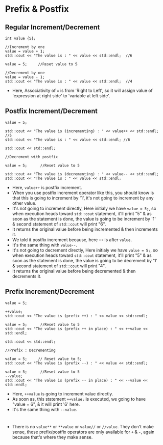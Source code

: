 # Prefix & Postfix

 ## Regular Increment/Decrement
 ```
 int value {5};

 //Increment by one
 value = value + 1;
 std::cout << "The value is : " << value << std::endl;  //6

 value = 5;     //Reset value to 5

 //Decrement by one
 value = value - 1;
 std::cout << "The value is : " << value << std::endl;  //4
 ```

 * Here, Associativity of `=` is from 'Right to Left', so it will assign value of 'expression at right side' to 'variable at left side'.


 ## Postfix Increment/Decrement

 ```
 value = 5;

 std::cout << "The value is (incrementing) : " << value++ << std::endl; //5
 std::cout << "The value is : " << value << std::endl; //6

 std::cout << std::endl;

 //Decrement with postfix

 value = 5;      //Reset value to 5

 std::cout << "The value is (decrementing) : " << value-- << std::endl;
 std::cout << "The value is : " << value << std::endl;
 ```

 * Here, `value++` is postfix increment.
 * When you use postfix increment operator like this, you should know is that this is going to increment by '1', it's not going to increment by any other value.
 * It's not going to increment directly, Here initialy we have `value = 5;`, so when execution heads toward `std::cout` statement, it'll print "5" & as soon as the statement is done, the value is going to be increment by '1' & second statement of `std::cout` will print "6".
 * It returns the original value before being incremented & then increments it.
 * We told it postfix increment because, here `++` is after `value`.
 * It's the same thing with `value--`.
 * It's not going to decrement directly, Here initialy we have `value = 5;`, so when execution heads toward `std::cout` statement, it'll print "5" & as soon as the statement is done, the value is going to be decrement by '1' & second statement of `std::cout` will print "4".
 * It returns the original value before being decremented & then decrements it.


 ## Prefix Increment/Decrement

 ```
 value = 5;

 ++value;
 std::cout << "The value is (prefix ++) : " << value << std::endl;

 value = 5;      //Reset value to 5
 std::cout << "The value is (prefix ++ in place) : " << ++value << std::endl;

 std::cout << std::endl;

 //Prefix : Decrementing

 value = 5;     // Reset value to 5;
 std::cout << "The value is (prefix --) : " << value << std::endl;

 value = 5;      //Reset value to 5
 --value;
 std::cout << "The value is (prefix -- in place) : " << --value << std::endl;
 ```

 * Here, `++value` is going to increment value directly.
 * As soon as, this statement `++value;` is executed, we going to have "value = 6", & it will print '6' here.
 * It's the same thing with `--value`.

#

* There is no `value**` or `**value` or `value//` or `//value`. They don't make sense, these prefix/postfix operators are only available for `+` & `-`, again because that's where they make sense.